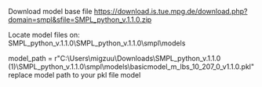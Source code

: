 

Download model base file
https://download.is.tue.mpg.de/download.php?domain=smpl&sfile=SMPL_python_v.1.1.0.zip

Locate model files on:
SMPL_python_v.1.1.0\SMPL_python_v.1.1.0\smpl\models


model_path = r"C:\Users\migzuu\Downloads\SMPL_python_v.1.1.0 (1)\SMPL_python_v.1.1.0\smpl\models\basicmodel_m_lbs_10_207_0_v1.1.0.pkl"
replace model path to your pkl file model
